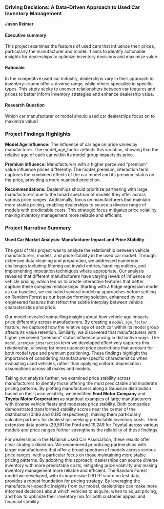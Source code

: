### Driving Decisions: A Data-Driven Approach to Used Car Inventory Management

**Jason Reimer**

#### Executive summary
This project examines the features of used cars that influence their prices, particularly the manufacturer and model. It aims to identify actionable insights for dealerships to optimize inventory decisions and maximize value.

#### Rationale
In the competitive used car industry, dealerships vary in their approach to inventory—some offer a diverse range, while others specialize in specific types. This study seeks to uncover relationships between car features and prices to better inform inventory strategies and enhance dealership value.

#### Research Question
Which car manufacturer or model should used car dealerships focus on to maximize value?

### Project Findings Highlights

**Model Age Influence:** The influence of car age on price varies by manufacturer. The model_age_factor reflects this variation, showing that the relative age of each car within its model group impacts its price.

**Premium Influence:** Manufacturers with a higher perceived "premium" value influence prices differently. The model_premium_interaction term captures the combined effects of the car model and its premium status on the price, providing a more nuanced prediction.

**Recommendations:** Dealerships should prioritize partnering with large manufacturers due to the broad spectrum of models they offer across various price ranges. Additionally, focus on manufacturers that maintain more stable pricing, enabling dealerships to source a diverse range of models with predictable costs. This strategic focus mitigates price volatility, making inventory management more reliable and efficient.

### Project Narrative Summary

#### Used Car Market Analysis: Manufacturer Impact and Price Stability

The goal of this project was to analyze the relationship between vehicle manufacturers, models, and price stability in the used car market. Through extensive data cleaning and preparation, we addressed numerous challenges including filtering out invalid entries, handling outliers, and implementing imputation techniques where appropriate. Our analysis revealed that different manufacturers have varying levels of influence on vehicle pricing, which led us to create interactive features that better capture these complex relationships. Starting with a Ridge regression model as our baseline, we evaluated several modeling approaches before settling on Random Forest as our best-performing solution, enhanced by our engineered features that reflect the subtle interplay between vehicle characteristics and price.

Our model revealed compelling insights about how vehicle age impacts price differently across manufacturers. By creating a `model_age_factor` feature, we captured how the relative age of each car within its model group affects its value retention. Similarly, we discovered that manufacturers with higher perceived "premium" status influence pricing in distinctive ways. The `model_premium_interaction` term we developed effectively captures this relationship, allowing for more nuanced price predictions that account for both model type and premium positioning. These findings highlight the importance of considering manufacturer-specific characteristics when evaluating used vehicles, rather than applying uniform depreciation assumptions across all makes and models.

Taking our analysis further, we examined price stability across manufacturers to identify those offering the most predictable and moderate pricing patterns. By plotting manufacturers along a Gaussian distribution based on their price volatility, we identified **Ford Motor Company** and **Toyota Motor Corporation** as standout examples of large manufacturers with diverse vehicle fleets and moderate price stability. Both companies demonstrated transformed stability scores near the center of the distribution (0.196 and 0.195 respectively), making them particularly valuable partners for dealerships seeking predictable inventory costs. Their extensive data points (29,591 for Ford and 19,249 for Toyota) across various models and price ranges further strengthens the reliability of these findings.

For dealerships in the National Used Car Association, these results offer clear strategic direction. We recommend prioritizing partnerships with larger manufacturers that offer a broad spectrum of models across various price ranges, with a particular focus on those maintaining more stable pricing patterns. By adopting this approach, dealerships can source diverse inventory with more predictable costs, mitigating price volatility and making inventory management more reliable and efficient. The Random Forest model we developed, with its impressive 0.91 R² score on test data, provides a robust foundation for pricing strategy. By leveraging the manufacturer-specific insights from our model, dealerships can make more informed decisions about which vehicles to acquire, when to adjust pricing, and how to optimize their inventory mix for both customer appeal and financial stability.

